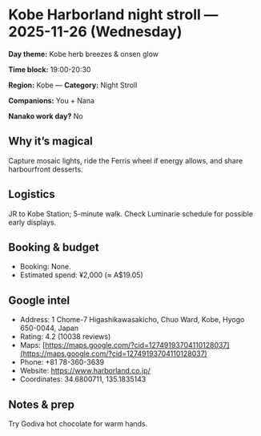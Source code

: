 # Kobe Harborland night stroll — 2025-11-26 (Wednesday)

**Day theme:** Kobe herb breezes & onsen glow

**Time block:** 19:00-20:30

**Region:** Kobe — **Category:** Night Stroll

**Companions:** You + Nana

**Nanako work day?** No

## Why it’s magical
Capture mosaic lights, ride the Ferris wheel if energy allows, and share harbourfront desserts.

## Logistics
JR to Kobe Station; 5-minute walk. Check Luminarie schedule for possible early displays.

## Booking & budget
- Booking: None.
- Estimated spend: ¥2,000 (≈ A$19.05)

## Google intel
- Address: 1 Chome-7 Higashikawasakicho, Chuo Ward, Kobe, Hyogo 650-0044, Japan
- Rating: 4.2 (10038 reviews)
- Maps: [https://maps.google.com/?cid=12749193704110128037](https://maps.google.com/?cid=12749193704110128037)
- Phone: +81 78-360-3639
- Website: https://www.harborland.co.jp/
- Coordinates: 34.6800711, 135.1835143

## Notes & prep
Try Godiva hot chocolate for warm hands.
